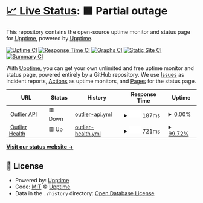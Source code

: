 # [📈 Live Status](https://upptime.github.io/upptime): <!--live status--> **🟧 Partial outage**

This repository contains the open-source uptime monitor and status page for [Upptime](https://upptime.js.org), powered by [Upptime](https://github.com/upptime/upptime).

[![Uptime CI](https://github.com/Outlier-org/uptime/workflows/Uptime%20CI/badge.svg)](https://github.com/Outlier-org/uptime/actions?query=workflow%3A%22Uptime+CI%22)
[![Response Time CI](https://github.com/Outlier-org/uptime/workflows/Response%20Time%20CI/badge.svg)](https://github.com/Outlier-org/uptime/actions?query=workflow%3A%22Response+Time+CI%22)
[![Graphs CI](https://github.com/Outlier-org/uptime/workflows/Graphs%20CI/badge.svg)](https://github.com/Outlier-org/uptime/actions?query=workflow%3A%22Graphs+CI%22)
[![Static Site CI](https://github.com/Outlier-org/uptime/workflows/Static%20Site%20CI/badge.svg)](https://github.com/Outlier-org/uptime/actions?query=workflow%3A%22Static+Site+CI%22)
[![Summary CI](https://github.com/Outlier-org/uptime/workflows/Summary%20CI/badge.svg)](https://github.com/Outlier-org/uptime/actions?query=workflow%3A%22Summary+CI%22)

With [Upptime](https://upptime.js.org), you can get your own unlimited and free uptime monitor and status page, powered entirely by a GitHub repository. We use [Issues](https://github.com/upptime/upptime/issues) as incident reports, [Actions](https://github.com/Outlier-org/uptime/actions) as uptime monitors, and [Pages](https://upptime.github.io/upptime) for the status page.

<!--start: status pages-->
<!-- This summary is generated by Upptime (https://github.com/upptime/upptime) -->
<!-- Do not edit this manually, your changes will be overwritten -->
<!-- prettier-ignore -->
| URL | Status | History | Response Time | Uptime |
| --- | ------ | ------- | ------------- | ------ |
| <img alt="" src="https://dashboard.outlier.org/images/logo.png" height="13"> [Outlier API](https://api.outlier.org) | 🟥 Down | [outlier-api.yml](https://github.com/phirmware/uptime/commits/HEAD/history/outlier-api.yml) | <details><summary><img alt="Response time graph" src="./graphs/outlier-api/response-time-week.png" height="20"> 187ms</summary><br><a href="https://Outlier-org.github.io/uptime/history/outlier-api"><img alt="Response time 257" src="https://img.shields.io/endpoint?url=https%3A%2F%2Fraw.githubusercontent.com%2Fphirmware%2Fuptime%2FHEAD%2Fapi%2Foutlier-api%2Fresponse-time.json"></a><br><a href="https://Outlier-org.github.io/uptime/history/outlier-api"><img alt="24-hour response time 278" src="https://img.shields.io/endpoint?url=https%3A%2F%2Fraw.githubusercontent.com%2Fphirmware%2Fuptime%2FHEAD%2Fapi%2Foutlier-api%2Fresponse-time-day.json"></a><br><a href="https://Outlier-org.github.io/uptime/history/outlier-api"><img alt="7-day response time 187" src="https://img.shields.io/endpoint?url=https%3A%2F%2Fraw.githubusercontent.com%2Fphirmware%2Fuptime%2FHEAD%2Fapi%2Foutlier-api%2Fresponse-time-week.json"></a><br><a href="https://Outlier-org.github.io/uptime/history/outlier-api"><img alt="30-day response time 183" src="https://img.shields.io/endpoint?url=https%3A%2F%2Fraw.githubusercontent.com%2Fphirmware%2Fuptime%2FHEAD%2Fapi%2Foutlier-api%2Fresponse-time-month.json"></a><br><a href="https://Outlier-org.github.io/uptime/history/outlier-api"><img alt="1-year response time 257" src="https://img.shields.io/endpoint?url=https%3A%2F%2Fraw.githubusercontent.com%2Fphirmware%2Fuptime%2FHEAD%2Fapi%2Foutlier-api%2Fresponse-time-year.json"></a></details> | <details><summary><a href="https://Outlier-org.github.io/uptime/history/outlier-api">0.00%</a></summary><a href="https://Outlier-org.github.io/uptime/history/outlier-api"><img alt="All-time uptime 0.00%" src="https://img.shields.io/endpoint?url=https%3A%2F%2Fraw.githubusercontent.com%2Fphirmware%2Fuptime%2FHEAD%2Fapi%2Foutlier-api%2Fuptime.json"></a><br><a href="https://Outlier-org.github.io/uptime/history/outlier-api"><img alt="24-hour uptime 0.00%" src="https://img.shields.io/endpoint?url=https%3A%2F%2Fraw.githubusercontent.com%2Fphirmware%2Fuptime%2FHEAD%2Fapi%2Foutlier-api%2Fuptime-day.json"></a><br><a href="https://Outlier-org.github.io/uptime/history/outlier-api"><img alt="7-day uptime 0.00%" src="https://img.shields.io/endpoint?url=https%3A%2F%2Fraw.githubusercontent.com%2Fphirmware%2Fuptime%2FHEAD%2Fapi%2Foutlier-api%2Fuptime-week.json"></a><br><a href="https://Outlier-org.github.io/uptime/history/outlier-api"><img alt="30-day uptime 0.00%" src="https://img.shields.io/endpoint?url=https%3A%2F%2Fraw.githubusercontent.com%2Fphirmware%2Fuptime%2FHEAD%2Fapi%2Foutlier-api%2Fuptime-month.json"></a><br><a href="https://Outlier-org.github.io/uptime/history/outlier-api"><img alt="1-year uptime 0.00%" src="https://img.shields.io/endpoint?url=https%3A%2F%2Fraw.githubusercontent.com%2Fphirmware%2Fuptime%2FHEAD%2Fapi%2Foutlier-api%2Fuptime-year.json"></a></details>
| <img alt="" src="https://dashboard.outlier.org/images/logo.png" height="13"> [Outlier Health](https://api.outlier.org/health) | 🟩 Up | [outlier-health.yml](https://github.com/phirmware/uptime/commits/HEAD/history/outlier-health.yml) | <details><summary><img alt="Response time graph" src="./graphs/outlier-health/response-time-week.png" height="20"> 721ms</summary><br><a href="https://Outlier-org.github.io/uptime/history/outlier-health"><img alt="Response time 531" src="https://img.shields.io/endpoint?url=https%3A%2F%2Fraw.githubusercontent.com%2Fphirmware%2Fuptime%2FHEAD%2Fapi%2Foutlier-health%2Fresponse-time.json"></a><br><a href="https://Outlier-org.github.io/uptime/history/outlier-health"><img alt="24-hour response time 424" src="https://img.shields.io/endpoint?url=https%3A%2F%2Fraw.githubusercontent.com%2Fphirmware%2Fuptime%2FHEAD%2Fapi%2Foutlier-health%2Fresponse-time-day.json"></a><br><a href="https://Outlier-org.github.io/uptime/history/outlier-health"><img alt="7-day response time 721" src="https://img.shields.io/endpoint?url=https%3A%2F%2Fraw.githubusercontent.com%2Fphirmware%2Fuptime%2FHEAD%2Fapi%2Foutlier-health%2Fresponse-time-week.json"></a><br><a href="https://Outlier-org.github.io/uptime/history/outlier-health"><img alt="30-day response time 574" src="https://img.shields.io/endpoint?url=https%3A%2F%2Fraw.githubusercontent.com%2Fphirmware%2Fuptime%2FHEAD%2Fapi%2Foutlier-health%2Fresponse-time-month.json"></a><br><a href="https://Outlier-org.github.io/uptime/history/outlier-health"><img alt="1-year response time 531" src="https://img.shields.io/endpoint?url=https%3A%2F%2Fraw.githubusercontent.com%2Fphirmware%2Fuptime%2FHEAD%2Fapi%2Foutlier-health%2Fresponse-time-year.json"></a></details> | <details><summary><a href="https://Outlier-org.github.io/uptime/history/outlier-health">99.72%</a></summary><a href="https://Outlier-org.github.io/uptime/history/outlier-health"><img alt="All-time uptime 99.91%" src="https://img.shields.io/endpoint?url=https%3A%2F%2Fraw.githubusercontent.com%2Fphirmware%2Fuptime%2FHEAD%2Fapi%2Foutlier-health%2Fuptime.json"></a><br><a href="https://Outlier-org.github.io/uptime/history/outlier-health"><img alt="24-hour uptime 100.00%" src="https://img.shields.io/endpoint?url=https%3A%2F%2Fraw.githubusercontent.com%2Fphirmware%2Fuptime%2FHEAD%2Fapi%2Foutlier-health%2Fuptime-day.json"></a><br><a href="https://Outlier-org.github.io/uptime/history/outlier-health"><img alt="7-day uptime 99.72%" src="https://img.shields.io/endpoint?url=https%3A%2F%2Fraw.githubusercontent.com%2Fphirmware%2Fuptime%2FHEAD%2Fapi%2Foutlier-health%2Fuptime-week.json"></a><br><a href="https://Outlier-org.github.io/uptime/history/outlier-health"><img alt="30-day uptime 99.83%" src="https://img.shields.io/endpoint?url=https%3A%2F%2Fraw.githubusercontent.com%2Fphirmware%2Fuptime%2FHEAD%2Fapi%2Foutlier-health%2Fuptime-month.json"></a><br><a href="https://Outlier-org.github.io/uptime/history/outlier-health"><img alt="1-year uptime 99.91%" src="https://img.shields.io/endpoint?url=https%3A%2F%2Fraw.githubusercontent.com%2Fphirmware%2Fuptime%2FHEAD%2Fapi%2Foutlier-health%2Fuptime-year.json"></a></details>

<!--end: status pages-->

[**Visit our status website →**](https://upptime.github.io/upptime)

## 📄 License

- Powered by: [Upptime](https://github.com/upptime/upptime)
- Code: [MIT](./LICENSE) © [Upptime](https://upptime.js.org)
- Data in the `./history` directory: [Open Database License](https://opendatacommons.org/licenses/odbl/1-0/)

